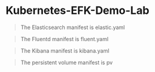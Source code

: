 # Kubernetes-EFK-Demo-Lab
> The Elasticsearch manifest is elastic.yaml

> The Fluentd manifest is fluent.yaml

> The Kibana manifest is kibana.yaml

> The persistent volume manifest is pv

